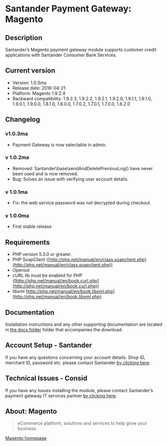 # Santander Payment Gateway: Magento

## Description
Santander’s Magento payment gateway module supports customer credit applications with Santander Consumer Bank Services.

## Current version
* Version: 1.0.3ma
* Release date: 2016-04-21
* Platform: Magento 1.9.2.4
* Backward compatibility: 1.9.2.3, 1.9.2.2, 1.9.2.1, 1.9.2.0, 1.9.1.1, 1.9.1.0, 1.9.0.1, 1.9.0.0, 1.8.1.0, 1.8.0.0, 1.7.0.2, 1.7.0.1, 1.7.0.0, 1.6.2.0

## Changelog ##

### v1.0.3ma ###
* Payment Gateway is now selectable in admin.

### v 1.0.2ma ###
* Removed: Santander\base\sendAndDeletePreviousLog() have never been used and is now removed.
* Bug: Solves an issue with verifying user account details.

### v 1.0.1ma ###
* Fix: the web service password was not decrypted during checkout.

### v 1.0.0ma ###
* First stable release

## Requirements
* PHP version 5.3.0 or greater.
* PHP SoapClient ([http://php.net/manual/en/class.soapclient.php](http://php.net/manual/en/class.soapclient.php))
* Openssl
* cURL lib must be enabled for PHP ([http://php.net/manual/en/book.curl.php](http://php.net/manual/en/book.curl.php))
* libxml [http://php.net/manual/en/book.libxml.php](http://php.net/manual/en/book.libxml.php)

## Documentation
Installation instructions and any other supporting documentation are located in [the docs folder](./docs) folder that accompanies the download.

## Account Setup - Santander
If you have any questions concerning your account details: Shop ID, merchant ID, password etc. please contact Santander [by clicking here](http://santander.consid.se/site/contact?department=2).

## Technical Issues - Consid
If you have any issues installing the module, please contact Santander’s payment gateway IT services partner [by clicking here](http://santander.consid.se/site/contact?department=1).

## About: Magento
> eCommerce platform, solutions and services to help grow your business.

[Magento homepage](http://magento.com/)
